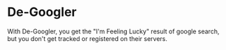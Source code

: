 De-Googler
==========

With De-Googler, you get the "I'm Feeling Lucky" result of google search, but you don't get tracked or registered on their servers.